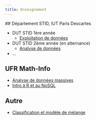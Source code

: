 ```yaml
---
title: Enseignement
---
```


## Département STID, IUT Paris Descartes

- DUT STID 1ère année
    - [Exploitation de données](exploitation-donnees)
- DUT STID 2ème année (en alternance)
    - [Analyse de données]()
- ...

## UFR Math-Info

- [Analyse de données massives]()
- [Intro à R et au NoSQL]()

## Autre

- [Classification et modèle de mélange]()
